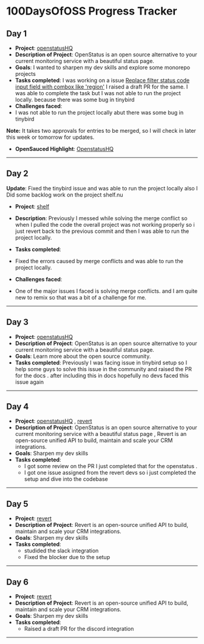 # 100DaysOfOSS Progress Tracker

## Day 1

- **Project**: [openstatusHQ](https://github.com/openstatusHQ/openstatus)
- **Description of Project**: OpenStatus is an open source alternative to your current monitoring service with a beautiful status page.
- **Goals**: I wanted to sharpen my dev skills and explore some monorepo projects
- **Tasks completed**:
I was working on a issue  [Replace filter status code input field with combox like 'region'](https://github.com/openstatusHQ/openstatus/issues/221) I raised a draft PR for the same. I was able to complete the task but I was not able to run the project locally. because there was some bug in tinybird
- **Challenges faced**:
- I was not able to run the project locally abut there was some bug in tinybird



**Note:** It takes two approvals for entries to be merged, so I will check in later this week or tomorrow for updates.

- **OpenSauced Highlight**: [OpenstatusHQ](https://github.com/openstatusHQ/openstatus/pull/327)

----

## Day 2

**Update**: Fixed the tinybird issue and was able to run the project locally also I Did some backlog work on the project shelf.nu

- **Project**: [shelf](https://github.com/Shelf-nu/shelf-docs)

- **Description**:  Previously I messed while solving the merge conflict so when I pulled the code the overall project was not working properly so i just revert back to the previous commit and then I was able to run the project locally.

- **Tasks completed**:
- Fixed the errors caused by merge conflicts and was able to run the project locally.

- **Challenges faced**:
- One of the major issues I faced is solving merge conflicts. and I am quite new to remix so that was a bit of a challenge for me.

----

## Day 3

- **Project**: [openstatusHQ](https://github.com/openstatusHQ/openstatus)
- **Description of Project**: OpenStatus is an open source alternative to your current monitoring service with a beautiful status page.
- **Goals**: Learn more about the open source community.
- **Tasks completed**:
  Previously I was facing issue in tinybird setup so I help some guys to solve this issue in the community and raised the PR for the docs . after including this in 
  docs hopefully no devs faced this issue again

----

## Day 4

- **Project**: [openstatusHQ](https://github.com/openstatusHQ/openstatus) , [revert](https://github.com/revertinc/Revert)
- **Description of Project**: OpenStatus is an open source alternative to your current monitoring service with a beautiful status page , Revert is an open-source 
    unified API to build, maintain and scale your CRM integrations. 
- **Goals**: Sharpen my dev skills
- **Tasks completed**:
  - I got some review on the PR I just completed that for the openstatus .
  - I got one issue assigned from the revert devs so i just completed the setup and dive into the codebase
----

## Day 5

- **Project**:  [revert](https://github.com/revertinc/Revert)
- **Description of Project**: Revert is an open-source unified API to build, maintain and scale your CRM integrations. 
- **Goals**: Sharpen my dev skills
- **Tasks completed**:
  - studided the slack integration
  - Fixed the blocker due to the setup
----

## Day 6

- **Project**:  [revert](https://github.com/revertinc/Revert)
- **Description of Project**: Revert is an open-source unified API to build, maintain and scale your CRM integrations. 
- **Goals**: Sharpen my dev skills
- **Tasks completed**:
  - Raised a draft PR for the discord integration
----


